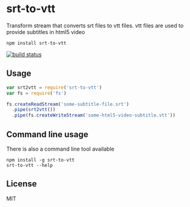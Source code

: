 # srt-to-vtt

Transform stream that converts srt files to vtt files.
vtt files are used to provide subtitles in html5 video

```
npm install srt-to-vtt
```

[![build status](http://img.shields.io/travis/mafintosh/srt-to-vtt.svg?style=flat)](http://travis-ci.org/mafintosh/srt-to-vtt)

## Usage

``` js
var srt2vtt = require('srt-to-vtt')
var fs = require('fs')

fs.createReadStream('some-subtitle-file.srt')
  .pipe(srt2vtt())
  .pipe(fs.createWriteStream('some-html5-video-subtitle.vtt'))
```

## Command line usage

There is also a command line tool available

```
npm install -g srt-to-vtt
srt-to-vtt --help
```

## License

MIT
